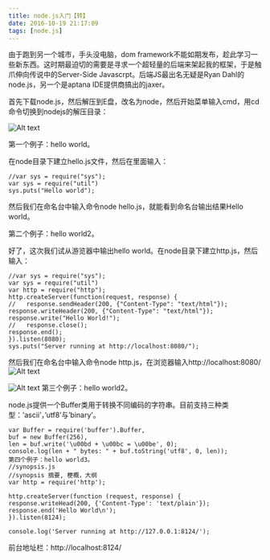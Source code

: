 ```yaml
---
title: node.js入门【转】
date: 2016-10-19 21:17:09
tags: [node.js]
---
```

由于跑到另一个城市，手头没电脑，dom framework不能如期发布，趁此学习一些新东西。这时期最迫切的需要是寻求一个超轻量的后端来架起我的框架，于是触爪伸向传说中的Server-Side Javascrpt。后端JS最出名无疑是Ryan Dahl的node.js，另一个是aptana IDE提供商搞出的jaxer。

首先下载node.js，然后解压到E盘，改名为node，然后开始菜单输入cmd，用cd命令切换到nodejs的解压目录：

![Alt text](http://images.cnblogs.com/cnblogs_com/rubylouvre/253006/o_node1.jpg)

第一个例子：hello world。

在node目录下建立hello.js文件，然后在里面输入：

	//var sys = require("sys");
	var sys = require("util")
	sys.puts("Hello world");
然后我们在命名台中输入命令node hello.js，就能看到命名台输出结果Hello world。

第二个例子：hello world2。

好了，这次我们试从游览器中输出hello world。在node目录下建立http.js，然后输入：

	//var sys = require("sys");
	var sys = require("util")
	var http = require("http");
	http.createServer(function(request, response) {
 	//   response.sendHeader(200, {"Content-Type": "text/html"});
	response.writeHeader(200, {"Content-Type": "text/html"});
	response.write("Hello World!");
 	//   response.close();
	response.end();
	}).listen(8080);
	sys.puts("Server running at http://localhost:8080/");
然后我们在命名台中输入命令node http.js，在浏览器输入http://localhost:8080/
![Alt text](http://images.cnblogs.com/cnblogs_com/rubylouvre/253006/o_node2.jpg)

![Alt text](http://images.cnblogs.com/cnblogs_com/rubylouvre/253006/o_node3.jpg)
第三个例子：hello world2。

node.js提供一个Buffer类用于转换不同编码的字符串。目前支持三种类型：’ascii’，’utf8’与’binary’。

	var Buffer = require('buffer').Buffer,
	buf = new Buffer(256),
	len = buf.write('\u00bd + \u00bc = \u00be', 0);
	console.log(len + " bytes: " + buf.toString('utf8', 0, len));
	第四个例子：hello world3。
	//synopsis.js
	//synopsis 摘要, 梗概，大纲
	var http = require('http');

	http.createServer(function (request, response) {
  	response.writeHead(200, {'Content-Type': 'text/plain'});
  	response.end('Hello World\n');
	}).listen(8124);

	console.log('Server running at http://127.0.0.1:8124/');
	
前台地址栏：http://localhost:8124/

